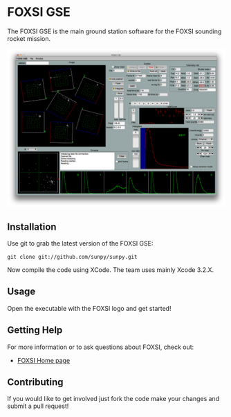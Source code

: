 FOXSI GSE
=========

The FOXSI GSE is the main ground station software for the FOXSI sounding rocket mission.

![](https://raw.githubusercontent.com/ehsteve/foxsigse/master/Resources/screenshot.png)

Installation
------------

Use git to grab the latest version of the FOXSI GSE:

    git clone git://github.com/sunpy/sunpy.git

Now compile the code using XCode. The team uses mainly Xcode 3.2.X.

Usage
-----

Open the executable with the FOXSI logo and get started!

Getting Help
------------

For more information or to ask questions about FOXSI, check out:

 * [FOXSI Home page](http://foxsi.ssl.berkeley.edu)

Contributing
------------

If you would like to get involved just fork the code make your changes
and submit a pull request!


